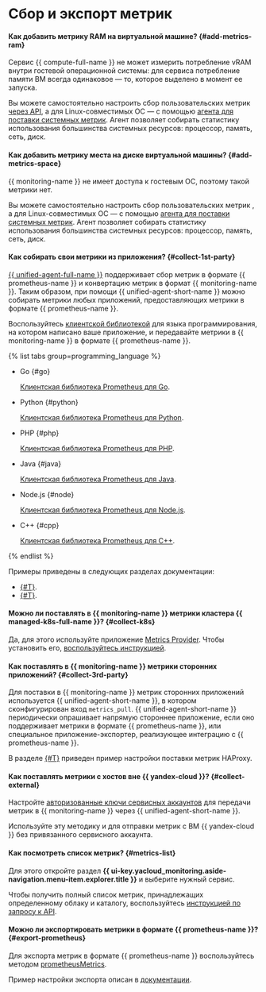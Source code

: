 # Сбор и экспорт метрик

#### Как добавить метрику RAM на виртуальной машине? {#add-metrics-ram}

Сервис {{ compute-full-name }} не может измерить потребление vRAM внутри гостевой операционной системы: для сервиса потребление памяти ВМ всегда одинаковое — то, которое выделено в момент ее запуска.

Вы можете самостоятельно настроить сбор пользовательских метрик [через API](../../monitoring/operations/metric/add.md), а для Linux-совместимых ОС — с помощью [агента для поставки системных метрик](../../monitoring/operations/unified-agent/linux_metrics.md). Агент позволяет собирать статистику использования большинства системных ресурсов: процессор, память, сеть, диск.

#### Как добавить метрику места на диске виртуальной машины? {#add-metrics-space}

{{ monitoring-name }} не имеет доступа к гостевым ОС, поэтому такой метрики нет.

Вы можете самостоятельно настроить сбор пользовательских метрик [](../../monitoring/operations/metric/add.md), а для Linux-совместимых ОС — с помощью [агента для поставки системных метрик](../../monitoring/operations/unified-agent/linux_metrics.md). Агент позволяет собирать статистику использования большинства системных ресурсов: процессор, память, сеть, диск.

#### Как собирать свои метрики из приложения? {#collect-1st-party}

[{{ unified-agent-full-name }}](../../monitoring/operations/unified-agent/pull_prometheus.md) поддерживает сбор метрик в формате {{ prometheus-name }} и конвертацию метрик в формат {{ monitoring-name }}. Таким образом, при помощи {{ unified-agent-short-name }} можно собирать метрики любых приложений, предоставляющих метрики в формате {{ prometheus-name }}.

Воспользуйтесь [клиентской библиотекой](https://prometheus.io/docs/instrumenting/clientlibs/) для языка программирования, на котором написано ваше приложение, и передавайте метрики в {{ monitoring-name }} в формате {{ prometheus-name }}.

{% list tabs group=programming_language %}

- Go {#go}

  [Клиентская библиотека Prometheus для Go](https://github.com/prometheus/client_golang).

- Python {#python}

  [Клиентская библиотека Prometheus для Python](https://github.com/prometheus/client_python).

- PHP {#php}

  [Клиентская библиотека Prometheus для PHP](https://github.com/promphp/prometheus_client_php).

- Java {#java}

  [Клиентская библиотека Prometheus для Java](https://github.com/prometheus/client_java).

- Node.js {#node}

  [Клиентская библиотека Prometheus для Node.js](https://github.com/siimon/prom-client).

- C++ {#cpp}

  [Клиентская библиотека Prometheus для C++](https://github.com/jupp0r/prometheus-cpp).

{% endlist %}

Примеры приведены в следующих разделах документации:
* [{#T}](../../monitoring/operations/unified-agent/pull_prometheus.md).
* [{#T}](../../monitoring/operations/unified-agent/haproxy.md).


#### Можно ли поставлять в {{ monitoring-name }} метрики кластера {{ managed-k8s-full-name }}? {#collect-k8s}

Да, для этого используйте приложение [Metrics Provider](/marketplace/products/yc/metric-provider). Чтобы установить его, [воспользуйтесь инструкцией](../../managed-kubernetes/operations/applications/metrics-provider.md).


#### Как поставлять в {{ monitoring-name }} метрики сторонних приложений? {#collect-3rd-party}

Для поставки в {{ monitoring-name }} метрик сторонних приложений используется {{ unified-agent-short-name }}, в котором сконфигурирован вход `metrics_pull`. {{ unified-agent-short-name }} периодически опрашивает напрямую стороннее приложение, если оно поддерживает метрики в формате {{ prometheus-name }}, или специальное приложение-экспортер, реализующее интеграцию с {{ prometheus-name }}.

В разделе [{#T}](../../monitoring/operations/unified-agent/haproxy.md) приведен пример настройки поставки метрик HAProxy.

#### Как поставлять метрики с хостов вне {{ yandex-cloud }}? {#collect-external}

Настройте [авторизованные ключи сервисных аккаунтов](../../monitoring/operations/unified-agent/non-yc.md) для передачи метрик в {{ monitoring-name }} через {{ unified-agent-short-name }}.

Используйте эту методику и для отправки метрик с ВМ {{ yandex-cloud }} без привязанного сервисного аккаунта.

#### Как посмотреть список метрик? {#metrics-list}

Для этого откройте раздел **{{ ui-key.yacloud_monitoring.aside-navigation.menu-item.explorer.title }}** и выберите нужный сервис.

Чтобы получить полный список метрик, принадлежащих определенному облаку и каталогу, воспользуйтесь [инструкцией по запросу к API](../../monitoring/operations/metric/list.md).

#### Можно ли экспортировать метрики в формате {{ prometheus-name }}? {#export-prometheus}

Для экспорта метрик в формате {{ prometheus-name }} воспользуйтесь методом [prometheusMetrics](../../monitoring/api-ref/MetricsData/prometheusMetrics.md).

Пример настройки экспорта описан в [документации](../../monitoring/operations/metric/prometheusExport.md).